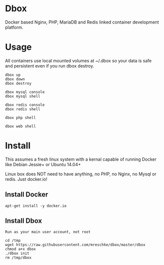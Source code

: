 # Dbox
Docker based Nginx, PHP, MariaDB and Redis linked container development platform.


# Usage

All containers use local mounted volumes at ~/.dbox so your data is safe and persistent even if you run dbox destroy.

	dbox up
	dbox down
	dbox destroy

	dbox mysql console
	dbox mysql shell

	dbox redis console
	dbox redis shell

	dbox php shell

	dbox web shell



# Install

This assumes a fresh linux system with a kernal capable of running Docker like Debian Jessie+ or Ubuntu 14.04+

Linux box does NOT need to have anything, no PHP, no Nginx, no Mysql or redis.  Just docker.io!


## Install Docker

	apt-get install -y docker.io

## Install Dbox

	Run as your main user account, not root

	cd /tmp
	wget https://raw.githubusercontent.com/mreschke/dbox/master/dbox
	chmod a+x dbox
	./dbox init
	rm /tmp/dbox
